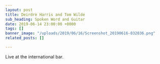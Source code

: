 ```yaml
---
layout: post
title: Deirdre Harris and Tom Wilde
sub_heading: Spoken Word and Guitar
date: 2019-06-14 23:00:00 +0000
tags: []
banner_image: "/uploads/2019/06/16/Screenshot_20190616-032036.png"
related_posts: []

---
```

Live at the international bar.